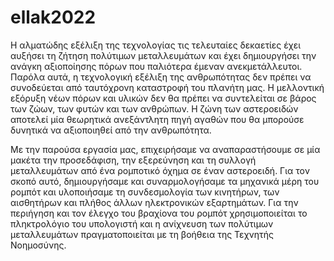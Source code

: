 # ellak2022

Η αλματώδης εξέλιξη της τεχνολογίας τις τελευταίες δεκαετίες έχει αυξήσει τη ζήτηση πολύτιμων μεταλλευμάτων και έχει δημιουργήσει την ανάγκη αξιοποίησης πόρων που παλιότερα έμεναν ανεκμετάλλευτοι. Παρόλα αυτά, η τεχνολογική εξέλιξη της ανθρωπότητας δεν πρέπει να συνοδεύεται από ταυτόχρονη καταστροφή του πλανήτη μας. Η μελλοντική εξόρυξη νέων πόρων και υλικών δεν θα πρέπει να συντελείται σε βάρος των ζώων, των φυτών και των ανθρώπων. Η ζώνη των αστεροειδών αποτελεί μία θεωρητικά ανεξάντλητη πηγή αγαθών που θα μπορούσε δυνητικά να αξιοποιηθεί από την ανθρωπότητα. 

Με την παρούσα εργασία μας, επιχειρήσαμε να αναπαραστήσουμε σε μία μακέτα την προσεδάφιση, την εξερεύνηση και τη συλλογή μεταλλευμάτων από ένα ρομποτικό όχημα σε έναν αστεροειδή. Για τον σκοπό αυτό, δημιουργήσαμε και συναρμολογήσαμε τα μηχανικά μέρη του ρομπότ και υλοποιήσαμε τη συνδεσμολογία των κινητήρων, των αισθητήρων και πλήθος άλλων ηλεκτρονικών εξαρτημάτων. Για την περιήγηση και τον έλεγχο του βραχίονα του ρομπότ χρησιμοποιείται το πληκτρολόγιο του υπολογιστή και η ανίχνευση των πολύτιμων μεταλλευμάτων πραγματοποιείται με τη βοήθεια της Τεχνητής Νοημοσύνης. 
